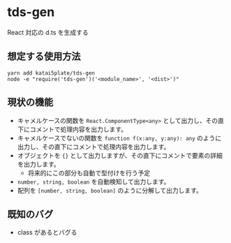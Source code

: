 # tds-gen

React 対応の d.ts を生成する

## 想定する使用方法

```
yarn add katai5plate/tds-gen
node -e "require('tds-gen')('<module_name>', '<dist>')"
```

## 現状の機能

- キャメルケースの関数を `React.ComponentType<any>` として出力し、その直下にコメントで処理内容を出力します。
- キャメルケースでないの関数を `function f(x:any, y:any): any` のように出力し、その直下にコメントで処理内容を出力します。
- オブジェクトを `{}` として出力しますが、その直下にコメントで要素の詳細を出力します。
  - 将来的にこの部分も自動で型付けを行う予定
- `number, string, boolean` を自動検知して出力します。
- 配列を `[number, string, boolean]` のように分解して出力します。

## 既知のバグ

- class があるとバグる
